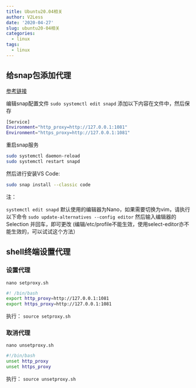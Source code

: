 ```yaml
---
title: Ubuntu20.04相关
author: V2Less
date: '2020-04-27'
slug: ubuntu20-04相关
categories:
  - linux
tags:
  - linux
---
```


## 给snap包添加代理

[参考链接](https://blogs.gorquan.cn/2019/09/26/yuque/%E5%8A%A0%E9%80%9FUbuntu%E4%B8%8Bsnap%E4%B8%8B%E8%BD%BD%E9%80%9F%E5%BA%A6/)

编辑snap配置文件
`sudo systemctl edit snapd`
添加以下内容在文件中，然后保存
```bash
[Service]
Environment="http_proxy=http://127.0.0.1:1081"
Environment="https_proxy=http://127.0.0.1:1081"
```
重启snap服务
```bash
sudo systemctl daemon-reload
sudo systemctl restart snapd
```
然后进行安装VS Code:
```bash
sudo snap install --classic code
```

注：

`systemctl edit snapd` 默认使用的编辑器为Nano，如果需要切换为vim，请执行以下命令
`sudo update-alternatives --config editor`
然后输入编辑器的 Selection 并回车，即可更改
(编辑/etc/profile不能生效，使用select-editor亦不能生效的，可以试试这个方法）

## shell终端设置代理

### 设置代理
`nano setproxy.sh`
```bash
#! /bin/bash
export http_proxy=http://127.0.0.1:1081
export https_proxy=http://127.0.0.1:1081
```
执行：
`source setproxy.sh`

### 取消代理

`nano unsetproxy.sh`

```bash
#!/bin/bash
unset http_proxy
unset https_proxy
```
执行：
`source unsetproxy.sh`
